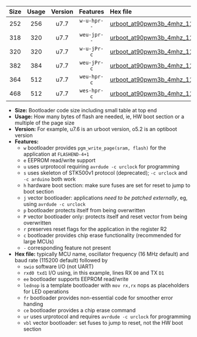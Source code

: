 |Size|Usage|Version|Features|Hex file|
|:-:|:-:|:-:|:-:|:--|
|252|256|u7.7|`w-u-hpr--`|[urboot_at90pwm3b_4mhz_115200bps_swio_rxd4_txd3_ur.hex](https://raw.githubusercontent.com/stefanrueger/urboot.hex/main/mcus/at90pwm3b/fcpu_4mhz/115200_bps/urboot_at90pwm3b_4mhz_115200bps_swio_rxd4_txd3_ur.hex)|
|318|320|u7.7|`weu-jpr--`|[urboot_at90pwm3b_4mhz_115200bps_swio_rxd4_txd3_ee_ur_vbl.hex](https://raw.githubusercontent.com/stefanrueger/urboot.hex/main/mcus/at90pwm3b/fcpu_4mhz/115200_bps/urboot_at90pwm3b_4mhz_115200bps_swio_rxd4_txd3_ee_ur_vbl.hex)|
|320|320|u7.7|`w-u-jPr-c`|[urboot_at90pwm3b_4mhz_115200bps_swio_rxd4_txd3_lednop_fr_ce_ur_vbl.hex](https://raw.githubusercontent.com/stefanrueger/urboot.hex/main/mcus/at90pwm3b/fcpu_4mhz/115200_bps/urboot_at90pwm3b_4mhz_115200bps_swio_rxd4_txd3_lednop_fr_ce_ur_vbl.hex)|
|382|384|u7.7|`weu-jPr-c`|[urboot_at90pwm3b_4mhz_115200bps_swio_rxd4_txd3_ee_lednop_fr_ce_ur_vbl.hex](https://raw.githubusercontent.com/stefanrueger/urboot.hex/main/mcus/at90pwm3b/fcpu_4mhz/115200_bps/urboot_at90pwm3b_4mhz_115200bps_swio_rxd4_txd3_ee_lednop_fr_ce_ur_vbl.hex)|
|364|512|u7.7|`weu-hpr-c`|[urboot_at90pwm3b_4mhz_115200bps_swio_rxd4_txd3_ee_lednop_fr_ce_ur.hex](https://raw.githubusercontent.com/stefanrueger/urboot.hex/main/mcus/at90pwm3b/fcpu_4mhz/115200_bps/urboot_at90pwm3b_4mhz_115200bps_swio_rxd4_txd3_ee_lednop_fr_ce_ur.hex)|
|468|512|u7.7|`wes-hpr-c`|[urboot_at90pwm3b_4mhz_115200bps_swio_rxd4_txd3_ee_lednop_fr_ce.hex](https://raw.githubusercontent.com/stefanrueger/urboot.hex/main/mcus/at90pwm3b/fcpu_4mhz/115200_bps/urboot_at90pwm3b_4mhz_115200bps_swio_rxd4_txd3_ee_lednop_fr_ce.hex)|

- **Size:** Bootloader code size including small table at top end
- **Usage:** How many bytes of flash are needed, ie, HW boot section or a multiple of the page size
- **Version:** For example, u7.6 is an urboot version, o5.2 is an optiboot version
- **Features:**
  + `w` bootloader provides `pgm_write_page(sram, flash)` for the application at `FLASHEND-4+1`
  + `e` EEPROM read/write support
  + `u` uses urprotocol requiring `avrdude -c urclock` for programming
  + `s` uses skeleton of STK500v1 protocol (deprecated); `-c urclock` and `-c arduino` both work
  + `h` hardware boot section: make sure fuses are set for reset to jump to boot section
  + `j` vector bootloader: applications *need to be patched externally*, eg, using `avrdude -c urclock`
  + `p` bootloader protects itself from being overwritten
  + `P` vector bootloader only: protects itself and reset vector from being overwritten
  + `r` preserves reset flags for the application in the register R2
  + `c` bootloader provides chip erase functionality (recommended for large MCUs)
  + `-` corresponding feature not present
- **Hex file:** typically MCU name, oscillator frequency (16 MHz default) and baud rate (115200 default) followed by
  + `swio` software I/O (not UART)
  + `rxd0 txd1` I/O using, in this example, lines RX `D0` and TX `D1`
  + `ee` bootloader supports EEPROM read/write
  + `lednop` is a template bootloader with `mov rx,rx` nops as placeholders for LED operations
  + `fr` bootloader provides non-essential code for smoother error handing
  + `ce` bootloader provides a chip erase command
  + `ur` uses urprotocol and requires `avrdude -c urclock` for programming
  + `vbl` vector bootloader: set fuses to jump to reset, not the HW boot section
